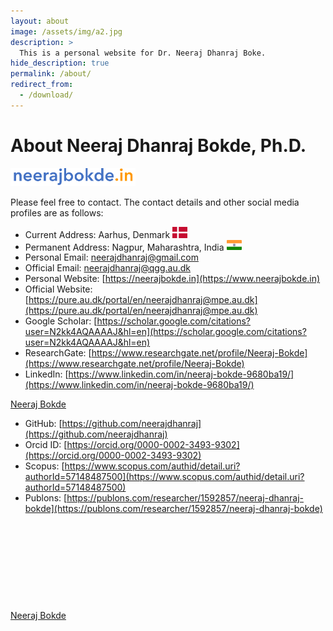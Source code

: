 ```yaml
---
layout: about
image: /assets/img/a2.jpg
description: >
  This is a personal website for Dr. Neeraj Dhanraj Boke.
hide_description: true
permalink: /about/
redirect_from:
  - /download/
---
```


# About Neeraj Dhanraj Bokde, Ph.D.

<img src="https://raw.githubusercontent.com/neerajdhanraj/NeerajDhanraj/master/images/LOGO.PNG" width="200">

Please feel free to contact. The contact details and other social media profiles are as follows:

* Current Address: Aarhus, Denmark <img src="https://raw.githubusercontent.com/neerajdhanraj/NeerajDhanraj/master/images/denmark.png" width="24"> 
* Permanent Address: Nagpur, Maharashtra, India <img src="https://raw.githubusercontent.com/neerajdhanraj/NeerajDhanraj/master/images/india.png" width="24"> 
* Personal Email: [neerajdhanraj@gmail.com](mailto:neerajdhanraj@gmail.com)
* Official Email: [neerajdhanraj@qgg.au.dk](mailto:neerajdhanraj@qgg.au.dk)
* Personal Website: [https://neerajbokde.in](https://www.neerajbokde.in)
* Official Website: [https://pure.au.dk/portal/en/neerajdhanraj@mpe.au.dk](https://pure.au.dk/portal/en/neerajdhanraj@mpe.au.dk)
* Google Scholar: [https://scholar.google.com/citations?user=N2kk4AQAAAAJ&hl=en](https://scholar.google.com/citations?user=N2kk4AQAAAAJ&hl=en)
* ResearchGate: [https://www.researchgate.net/profile/Neeraj-Bokde](https://www.researchgate.net/profile/Neeraj-Bokde)
* LinkedIn: [https://www.linkedin.com/in/neeraj-bokde-9680ba19/](https://www.linkedin.com/in/neeraj-bokde-9680ba19/)
<div class="badge-base LI-profile-badge" data-locale="en_US" data-size="large" data-theme="light" data-type="HORIZONTAL" data-vanity="neeraj-bokde-9680ba19" data-version="v1"><a class="badge-base__link LI-simple-link" href="https://dk.linkedin.com/in/neeraj-bokde-9680ba19?trk=profile-badge">Neeraj Bokde</a></div>
              
* GitHub: [https://github.com/neerajdhanraj](https://github.com/neerajdhanraj)
* Orcid ID: [https://orcid.org/0000-0002-3493-9302](https://orcid.org/0000-0002-3493-9302)
* Scopus: [https://www.scopus.com/authid/detail.uri?authorId=57148487500](https://www.scopus.com/authid/detail.uri?authorId=57148487500)
* Publons: [https://publons.com/researcher/1592857/neeraj-dhanraj-bokde](https://publons.com/researcher/1592857/neeraj-dhanraj-bokde)

<div class="iframely-embed"><div class="iframely-responsive" style="height: 140px; padding-bottom: 0;"><a href="https://scholar.google.co.in/citations?user=N2kk4AQAAAAJ&hl=en" data-iframely-url="//iframely.net/433iQH1"></a></div></div><script async src="//iframely.net/embed.js" charset="utf-8"></script>

<div class="badge-base LI-profile-badge" data-locale="en_US" data-size="large" data-theme="light" data-type="HORIZONTAL" data-vanity="neeraj-bokde-9680ba19" data-version="v1"><a class="badge-base__link LI-simple-link" href="https://dk.linkedin.com/in/neeraj-bokde-9680ba19?trk=profile-badge">Neeraj Bokde</a></div>
              
